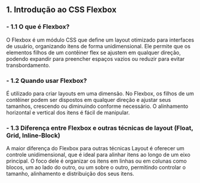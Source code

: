 ## **1. Introdução ao CSS Flexbox**

### - **1.1** O que é Flexbox?
O Flexbox é um módulo CSS que define um layout otimizado para interfaces de usuário, organizando itens de forma unidimensional. Ele permite que os elementos filhos de um contêiner flex se ajustem em qualquer direção, podendo expandir para preencher espaços vazios ou reduzir para evitar transbordamento.

### - **1.2** Quando usar Flexbox?
É utilizado para criar layouts em uma dimensão. No Flexbox, os filhos de um contêiner podem ser dispostos em qualquer direção e ajustar seus tamanhos, crescendo ou diminuindo conforme necessário. O alinhamento horizontal e vertical dos itens é fácil de manipular.

### - **1.3** Diferença entre Flexbox e outras técnicas de layout (Float, Grid, Inline-Block)
A maior diferença do Flexbox para outras técnicas Layout é oferecer um controle unidimensional, que é ideal para alinhar itens ao longo de um eixo principal.
O foco dele é organizar os itens em linhas ou em colunas como blocos, um ao lado do outro, ou um sobre o outro, permitindo controlar o tamanho, alinhamento e distribuição dos seus itens.